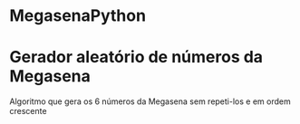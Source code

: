 # MegasenaPython
# Gerador aleatório de números da Megasena 
Algoritmo que gera os 6 números da Megasena sem repeti-los e em ordem crescente
